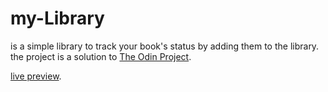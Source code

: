 # my-Library

is a simple library to track your book's status by adding them to the library.
the project is a solution to [The Odin Project](https://www.theodinproject.com).

<a href="https://www.rahhaly.github.io/library" target="_blank">live preview</a>.
